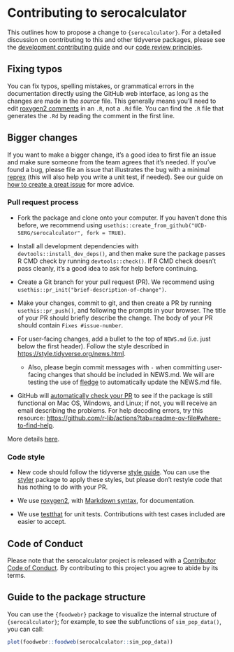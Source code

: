 # Contributing to serocalculator


This outlines how to propose a change to `{serocalculator}`. For a
detailed discussion on contributing to this and other tidyverse
packages, please see the [development contributing
guide](https://rstd.io/tidy-contrib) and our [code review
principles](https://code-review.tidyverse.org/).

## Fixing typos

You can fix typos, spelling mistakes, or grammatical errors in the
documentation directly using the GitHub web interface, as long as the
changes are made in the *source* file. This generally means you’ll need
to edit [roxygen2
comments](https://roxygen2.r-lib.org/articles/roxygen2.html) in an `.R`,
not a `.Rd` file. You can find the `.R` file that generates the `.Rd` by
reading the comment in the first line.

## Bigger changes

If you want to make a bigger change, it’s a good idea to first file an
issue and make sure someone from the team agrees that it’s needed. If
you’ve found a bug, please file an issue that illustrates the bug with a
minimal [reprex](https://www.tidyverse.org/help/#reprex) (this will also
help you write a unit test, if needed). See our guide on [how to create
a great issue](https://code-review.tidyverse.org/issues/) for more
advice.

### Pull request process

- Fork the package and clone onto your computer. If you haven’t done
  this before, we recommend using
  `usethis::create_from_github("UCD-SERG/serocalculator", fork = TRUE)`.

- Install all development dependencies with
  `devtools::install_dev_deps()`, and then make sure the package passes
  R CMD check by running `devtools::check()`. If R CMD check doesn’t
  pass cleanly, it’s a good idea to ask for help before continuing.

- Create a Git branch for your pull request (PR). We recommend using
  `usethis::pr_init("brief-description-of-change")`.

- Make your changes, commit to git, and then create a PR by running
  `usethis::pr_push()`, and following the prompts in your browser. The
  title of your PR should briefly describe the change. The body of your
  PR should contain `Fixes #issue-number`.

- For user-facing changes, add a bullet to the top of `NEWS.md`
  (i.e. just below the first header). Follow the style described in
  <https://style.tidyverse.org/news.html>.

  - Also, please begin commit messages with `-` when committing
    user-facing changes that should be included in NEWS.md. We will are
    testing the use of [fledge](https://github.com/krlmlr/fledge) to
    automatically update the NEWS.md file.

- GitHub will [automatically check your
  PR](https://github.com/r-lib/actions) to see if the package is still
  functional on Mac OS, Windows, and Linux; if not, you will receive an
  email describing the problems. For help decoding errors, try this
  resource:
  <https://github.com/r-lib/actions?tab=readme-ov-file#where-to-find-help>.

More details
[here](https://docs.github.com/en/pull-requests/collaborating-with-pull-requests/proposing-changes-to-your-work-with-pull-requests/about-pull-requests).

### Code style

- New code should follow the tidyverse [style
  guide](https://style.tidyverse.org). You can use the
  [styler](https://CRAN.R-project.org/package=styler) package to apply
  these styles, but please don’t restyle code that has nothing to do
  with your PR.

- We use [roxygen2](https://cran.r-project.org/package=roxygen2), with
  [Markdown
  syntax](https://cran.r-project.org/web/packages/roxygen2/vignettes/rd-formatting.html),
  for documentation.

- We use [testthat](https://cran.r-project.org/package=testthat) for
  unit tests. Contributions with test cases included are easier to
  accept.

## Code of Conduct

Please note that the serocalculator project is released with a
[Contributor Code of Conduct](CODE_OF_CONDUCT.md). By contributing to
this project you agree to abide by its terms.

## Guide to the package structure

You can use the `{foodwebr}` package to visualize the internal structure
of `{serocalculator}`; for example, to see the subfunctions of
`sim_pop_data()`, you can call:

``` r
plot(foodwebr::foodweb(serocalculator::sim_pop_data))
```
